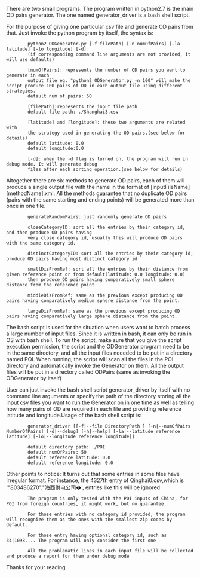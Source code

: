 There are two small programs.  The program written in 
python2.7 is the main OD pairs generator. The one named generator_driver is a 
bash shell script.

For the purpose of giving one particular csv file and generate OD pairs 
from that. Just invoke the python program by itself, the syntax is:
 			
			python2 ODGenerator.py [-f filePath] [-n numOfPairs] [-la latitude] [-lo longitude] [-d]
			(if corresponding command line arguments are not provided, it will use defaults)

 			[numOfPairs]: represents the number of OD pairs you want to generate in each 
			output file eg. "python2 ODGenerator.py -n 100" will make the script produce 100 pairs of OD in each output file using different strategies.
			default num of pairs: 50

			[filePath]:represents the input file path
			default file path: ./Shanghai3.csv

 			[latitude] and [longitude]: these two arguments are related with 
 			the strategy used in generating the OD pairs.(see below for details)
			default latitude: 0.0
			default longitude:0.0

 			[-d]: when the -d flag is turned on, the program will run in debug mode. It will generate debug 
			files after each sorting operation.(see below for details)

Altogether there are six methods to generate OD pairs, each of them will produce a single output 
file with the name in the format of [inputFileName][methodName].xml. All the methods guarantee that
no duplicate OD pairs (pairs with the same starting and ending points) will be generated more than 
once in one file.

			generateRandomPairs: just randomly generate OD pairs

			closeCategoryID: sort all the entries by their category id, and then produce OD pairs having 
			very close category id, usually this will produce OD pairs with the same category id.

			distinctCategoryID: sort all the entries by their category id, produce OD pairs having most distinct category id

			smallDisFromRef: sort all the entries by their distance from given reference point or from default(latitude: 0.0 longitude: 0.0)
			then produce OD pairs having comparatively small sphere distance from the reference point.

			middleDisFromRef: same as the previous except producing OD pairs having comparatively medium sphere distance from the point.

			largeDisFromRef: same as the previous except producing OD pairs having comparatively large sphere distance from the point.

The bash script is used for the situation when users want to batch process a large number of input files. Since it is written in 
bash, it can only be run in OS with bash shell. To run the script, make sure that you give the script execution permission,
the script and the ODGenerator program need to be in the same directory, and all the input files neeeded to be put in a directory named POI. When running, 
the script will scan all the files in the POI directory and automatically invoke the Generator on them. All the output files will be put in 
a directory called ODPairs (same as invoking the ODGenerator by itself)

User can just invoke the bash shell script generator_driver by itself with no command line arguments or specify the path of the directory storing all 
the input csv files you want to run the Generator on in one time as well as telling how many pairs of OD are required in each file and providing reference 
latitude and longitude.Usage of the bash shell script is:

			generator_driver [[-f|--file DirectoryPath ] [-n|--numOfPairs NumberOfPairs] [-d|--debug] [-h|--help] [-la|--latitude reference latitude] [-lo|--longitude reference longitude]]

			default directory path: ./POI
			default numOfPairs: 50
			default reference latitude: 0.0
			default reference longitude: 0.0

Other points to notice:
			It turns out that some entries in some files have irregular format. For instance, the 4327th entry of Qinghai0.csv,which is 
 			'"803486270","海西供电公司�', entries like this will be ignored

 			The program is only tested with the POI inputs of China, for POI from foreign countries, it might work, but no guarantee.

			For those entries with no category id provided, the program will recognize them as the ones with the smallest zip codes by default.

			For those entry having optional category id, such as 34|1098.... The program will only consider the first one

			All the problematic lines in each input file will be collected and produce a report for them under debug mode

Thanks for your reading.
 